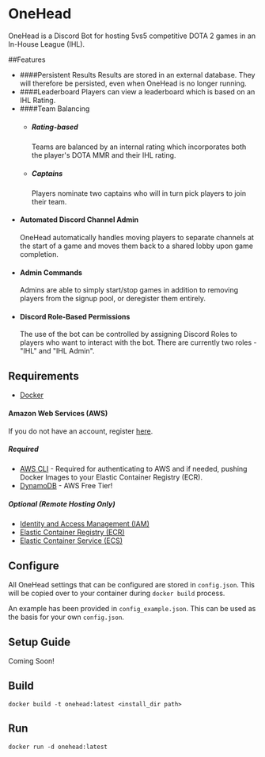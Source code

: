 # **OneHead**

OneHead is a Discord Bot for hosting 5vs5 competitive DOTA 2 games in an In-House League (IHL).

##Features

- ####Persistent Results
    Results are stored in an external database. They will therefore be persisted, even when OneHead is no longer running.
- ####Leaderboard
    Players can view a leaderboard which is based on an IHL Rating.
- ####Team Balancing
    - ##### Rating-based
        Teams are balanced by an internal rating which incorporates both the player's DOTA MMR and their IHL rating.
    - ##### Captains
        Players nominate two captains who will in turn pick players to join their team.
- #### Automated Discord Channel Admin
    OneHead automatically handles moving players to separate channels at the start of a game and moves them back to a shared lobby upon game completion.
- #### Admin Commands
    Admins are able to simply start/stop games in addition to removing players from the signup pool, or deregister them entirely.
- #### Discord Role-Based Permissions
    The use of the bot can be controlled by assigning Discord Roles to players who want to interact
    with the bot. There are currently two roles - "IHL" and "IHL Admin".


## Requirements

- [Docker](https://www.docker.com/products/docker-desktop)

#### Amazon Web Services (AWS)

 If you do not have an account, register [here](https://aws.amazon.com/console/).

##### Required

- [AWS CLI](https://aws.amazon.com/cli/) - Required for authenticating to AWS and if needed, pushing Docker Images to
your Elastic Container Registry (ECR).
- [DynamoDB](https://aws.amazon.com/dynamodb/) - AWS Free Tier!

##### Optional (Remote Hosting Only)
- [Identity and Access Management (IAM)](https://aws.amazon.com/iam/)
- [Elastic Container Registry (ECR)](https://aws.amazon.com/ecr/)
- [Elastic Container Service (ECS)](https://aws.amazon.com/ecs/)

## Configure

All OneHead settings that can be configured are stored in `config.json`. This 
will be copied over to your container during `docker build` process.

An example has been provided in `config_example.json`. This can be used
as the basis for your own `config.json`.

## Setup Guide

Coming Soon!
 
## Build

`docker build -t onehead:latest <install_dir path>`


## Run

`docker run -d onehead:latest`